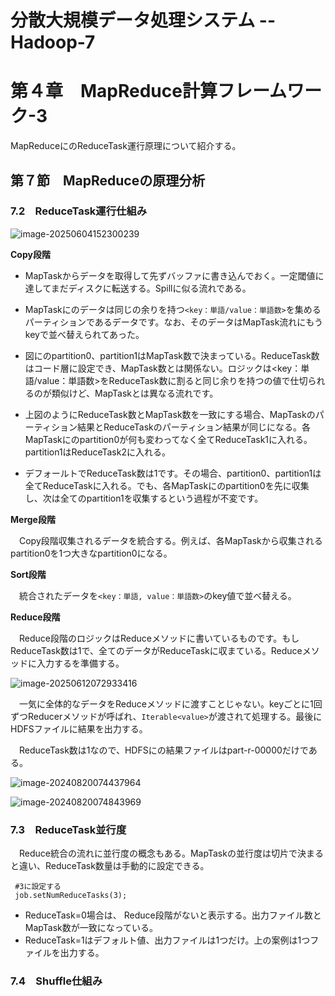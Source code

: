 # 分散大規模データ処理システム -- Hadoop-7

# 第４章　MapReduce計算フレームワーク-3

 MapReduceにのReduceTask運行原理について紹介する。

## 第７節　MapReduceの原理分析

### 7.2　ReduceTask運行仕組み

![image-20250604152300239](D:\OneDrive\picture\Typora\BigData\Hadoop\image-20250604152300239.png)

**Copy段階**

- MapTaskからデータを取得して先ずバッファに書き込んでおく。一定閾値に達してまだディスクに転送する。Spillに似る流れである。
- MapTaskにのデータは同じの余りを持つ`<key：単語/value：単語数>`を集めるパーティションであるデータです。なお、そのデータはMapTask流れにもうkeyで並べ替えられてあった。
- 図にのpartition0、partition1はMapTask数で決まっている。ReduceTask数はコード層に設定でき、MapTask数とは関係ない。ロジックは<key：単語/value：単語数>をReduceTask数に割ると同じ余りを持つの値で仕切られるのが類似けど、MapTaskとは異なる流れです。

- 上図のようにReduceTask数とMapTask数を一致にする場合、MapTaskのパーティション結果とReduceTaskのパーティション結果が同じになる。各MapTaskにのpartition0が何も変わってなく全てReduceTask1に入れる。partition1はReduceTask2に入れる。

- デフォールトでReduceTask数は1です。その場合、partition0、partition1は全てReduceTaskに入れる。でも、各MapTaskにのpartition0を先に収集し、次は全てのpartition1を収集するという過程が不変です。

**Merge段階**

　Copy段階収集されるデータを統合する。例えば、各MapTaskから収集されるpartition0を1つ大きなpartition0になる。

**Sort段階**

　統合されたデータを`<key：単語, value：単語数>`のkey値で並べ替える。

**Reduce段階**

　Reduce段階のロジックはReduceメソッドに書いているものです。もしReduceTask数は1で、全てのデータがReduceTaskに収まている。Reduceメソッドに入力するを準備する。

![image-20250612072933416](D:\OneDrive\picture\Typora\BigData\Hadoop\image-20250612072933416.png)

　一気に全体的なデータをReduceメソッドに渡すことじゃない。keyごとに1回ずつReducerメソッドが呼ばれ、`Iterable<value>`が渡されて処理する。最後にHDFSファイルに結果を出力する。

　ReduceTask数は1なので、HDFSにの結果ファイルはpart-r-00000だけである。

![image-20240820074437964](D:\OneDrive\picture\Typora\BigData\Hadoop\image-20240820074437964.png)

![image-20240820074843969](D:\OneDrive\picture\Typora\BigData\Hadoop\image-20240820074843969.png)

### 7.3　ReduceTask並行度

　Reduce統合の流れに並行度の概念もある。MapTaskの並行度は切片で決まると違い、ReduceTask数量は手動的に設定できる。

```
 #3に設定する
 job.setNumReduceTasks(3);
```

-  ReduceTask=0場合は、 Reduce段階がないと表示する。出力ファイル数とMapTask数が一致になっている。
- ReduceTask=1はデフォルト値、出力ファイルは1つだけ。上の案例は1つファイルを出力する。

### 7.4　Shuffle仕組み

